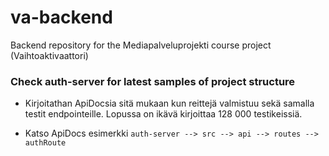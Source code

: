 # va-backend
Backend repository for the Mediapalveluprojekti course project (Vaihtoaktivaattori)

### Check auth-server for latest samples of project structure

- Kirjoitathan ApiDocsia sitä mukaan kun reittejä valmistuu sekä samalla testit endpointeille. Lopussa on ikävä kirjoittaa 128 000 testikeissiä.

- Katso ApiDocs esimerkki `auth-server --> src --> api --> routes --> authRoute`
